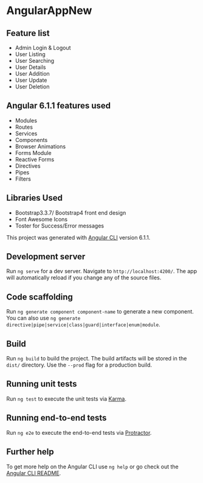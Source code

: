 # AngularAppNew

## Feature list
 * Admin Login & Logout
 * User Listing
 * User Searching
 * User Details
 * User Addition
 * User Update
 * User Deletion

## Angular 6.1.1 features used
 * Modules
 * Routes
 * Services
 * Components
 * Browser Animations
 * Forms Module
 * Reactive Forms
 * Directives
 * Pipes
 * Filters

## Libraries Used
 * Bootstrap3.3.7/ Bootstrap4 front end design
 * Font Awesome Icons
 * Toster for Success/Error messages

This project was generated with [Angular CLI](https://github.com/angular/angular-cli) version 6.1.1.

## Development server

Run `ng serve` for a dev server. Navigate to `http://localhost:4200/`. The app will automatically reload if you change any of the source files.

## Code scaffolding

Run `ng generate component component-name` to generate a new component. You can also use `ng generate directive|pipe|service|class|guard|interface|enum|module`.

## Build

Run `ng build` to build the project. The build artifacts will be stored in the `dist/` directory. Use the `--prod` flag for a production build.

## Running unit tests

Run `ng test` to execute the unit tests via [Karma](https://karma-runner.github.io).

## Running end-to-end tests

Run `ng e2e` to execute the end-to-end tests via [Protractor](http://www.protractortest.org/).

## Further help

To get more help on the Angular CLI use `ng help` or go check out the [Angular CLI README](https://github.com/angular/angular-cli/blob/master/README.md).
